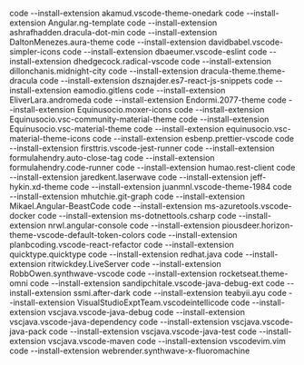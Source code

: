code --install-extension akamud.vscode-theme-onedark
code --install-extension Angular.ng-template
code --install-extension ashrafhadden.dracula-dot-min
code --install-extension DaltonMenezes.aura-theme
code --install-extension davidbabel.vscode-simpler-icons
code --install-extension dbaeumer.vscode-eslint
code --install-extension dhedgecock.radical-vscode
code --install-extension dillonchanis.midnight-city
code --install-extension dracula-theme.theme-dracula
code --install-extension dsznajder.es7-react-js-snippets
code --install-extension eamodio.gitlens
code --install-extension EliverLara.andromeda
code --install-extension Endormi.2077-theme
code --install-extension Equinusocio.moxer-icons
code --install-extension Equinusocio.vsc-community-material-theme
code --install-extension Equinusocio.vsc-material-theme
code --install-extension equinusocio.vsc-material-theme-icons
code --install-extension esbenp.prettier-vscode
code --install-extension firsttris.vscode-jest-runner
code --install-extension formulahendry.auto-close-tag
code --install-extension formulahendry.code-runner
code --install-extension humao.rest-client
code --install-extension jaredkent.laserwave
code --install-extension jeff-hykin.xd-theme
code --install-extension juanmnl.vscode-theme-1984
code --install-extension mhutchie.git-graph
code --install-extension Mikael.Angular-BeastCode
code --install-extension ms-azuretools.vscode-docker
code --install-extension ms-dotnettools.csharp
code --install-extension nrwl.angular-console
code --install-extension piousdeer.horizon-theme-vscode-default-token-colors
code --install-extension planbcoding.vscode-react-refactor
code --install-extension quicktype.quicktype
code --install-extension redhat.java
code --install-extension ritwickdey.LiveServer
code --install-extension RobbOwen.synthwave-vscode
code --install-extension rocketseat.theme-omni
code --install-extension sandipchitale.vscode-java-debug-ext
code --install-extension ssmi.after-dark
code --install-extension teabyii.ayu
code --install-extension VisualStudioExptTeam.vscodeintellicode
code --install-extension vscjava.vscode-java-debug
code --install-extension vscjava.vscode-java-dependency
code --install-extension vscjava.vscode-java-pack
code --install-extension vscjava.vscode-java-test
code --install-extension vscjava.vscode-maven
code --install-extension vscodevim.vim
code --install-extension webrender.synthwave-x-fluoromachine
